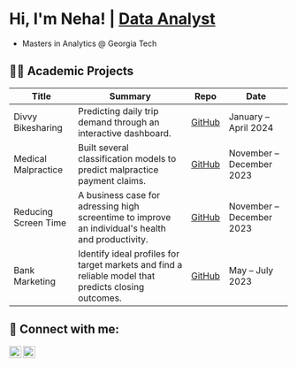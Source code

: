 <h1>Hi, I'm Neha! | <a href="https://github.com/nshah-11?tab=repositories">Data Analyst</a>
</h1>

- Masters in Analytics @ Georgia Tech

<h2>👩‍💻 Academic Projects</h2>

| Title                            | Summary                                                             | Repo              | Date |
| -------------------------------- | ------------------------------------------------------------------------ | ----------------- |----------------------------------------|
| Divvy Bikesharing                | Predicting daily trip demand through an interactive dashboard. | [GitHub](https://github.com/nshah-11/divvy-bikesharing)       | January – April 2024 |
| Medical Malpractice              | Built several classification models to predict malpractice payment claims.     | [GitHub](https://github.com/nshah-11/medical-malpractice)   | November – December 2023 |
| Reducing Screen Time             | A business case for adressing high screentime to improve an individual's health and productivity. | [GitHub](https://github.com/nshah-11/reducing-screentime) | November – December 2023|
| Bank Marketing                   | Identify ideal profiles for target markets and find a reliable model that predicts closing outcomes.   | [GitHub](https://github.com/nshah-11/bank-marketing)  |May – July 2023|

<h2> 🤳 Connect with me:</h2>

[<img align="left" alt="NehaShah | LinkedIn" width="22px" src="https://cdn.jsdelivr.net/npm/simple-icons@v3/icons/linkedin.svg" />][linkedin]
[<img align="left" alt="NehaShah | LinkedIn" width="22px" src="https://cloud.githubusercontent.com/assets/1724406/14420001/cfc72600-ffc9-11e5-8743-9b94ce8af254.png" />][tableau]


[linkedin]: https://www.linkedin.com/in/ns-neha-shah/
[tableau]: https://public.tableau.com/app/profile/neha.shah.ns/vizzes

<!--
Here are some ideas to get you started:

- 🔭 I’m currently working on ...
- 🌱 I’m currently learning ...
- 👯 I’m looking to collaborate on ...
- 🤔 I’m looking for help with ...
- 💬 Ask me about ...
- 📫 How to reach me: ...
- 😄 Pronouns: ...
- ⚡ Fun fact: ...
-->

